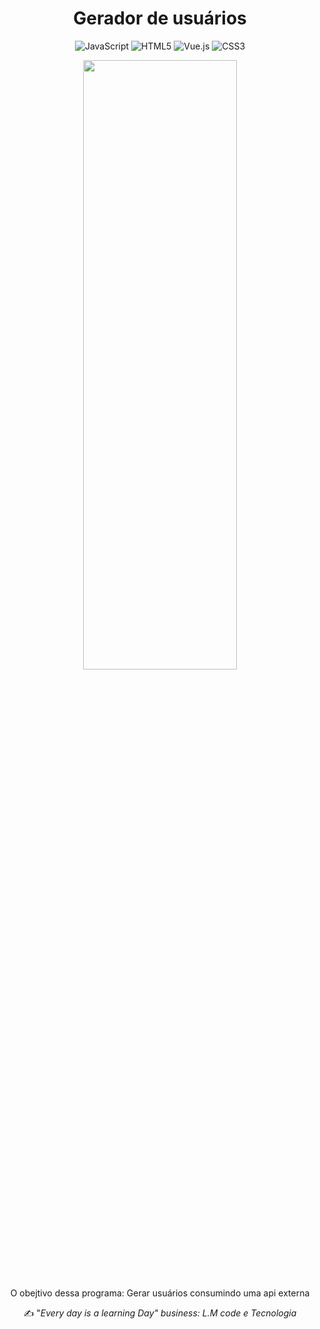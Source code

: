 
<h1 align="center"> Gerador de usuários </h1> 

<div align="center">

![JavaScript](https://img.shields.io/badge/javascript-%23323330.svg?style=for-the-badge&logo=javascript&logoColor=%23F7DF1E)
![HTML5](https://img.shields.io/badge/html5-%23E34F26.svg?style=for-the-badge&logo=html5&logoColor=white)
![Vue.js](https://img.shields.io/badge/vuejs-%2335495e.svg?style=for-the-badge&logo=vuedotjs&logoColor=%234FC08D)
![CSS3](https://img.shields.io/badge/css3-%231572B6.svg?style=for-the-badge&logo=css3&logoColor=white)

<img src="https://user-images.githubusercontent.com/83149455/190515656-499d3bd1-168a-4fe6-a67a-1b464786cd37.png" width=70% height=50%>



O obejtivo dessa programa:  Gerar usuários consumindo uma api externa
 
 ✍ "_Every day is a learning Day"
business: L.M code e Tecnologia_ 
</div>
